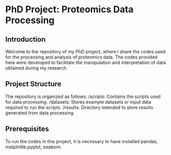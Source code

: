 # PhD Project: Proteomics Data Processing

## Introduction
Welcome to the repository of my PhD project, where I share the codes used for the processing and analysis of proteomics data. 
The codes provided here were developed to facilitate the manipulation and interpretation of data obtained during my research.

## Project Structure
The repository is organized as follows:
/scripts: Contains the scripts used for data processing.
/datasets: Stores example datasets or input data required to run the scripts.
/results: Directory intended to store results generated from data processing.

## Prerequisites
To run the codes in this project, it is necessary to have installed pandas, matplotlib.pyplot, seaborn.
